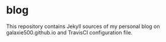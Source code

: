 # blog
This repository contains Jekyll sources of my personal blog on galaxie500.github.io and TravisCI configuration file.
